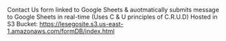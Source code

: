 Contact Us form linked to Google Sheets & auotmatically submits message to Google Sheets in real-time (Uses C & U principles of C.R.U.D)
Hosted in S3 Bucket: 
https://lesegosite.s3.us-east-1.amazonaws.com/formDB/index.html
